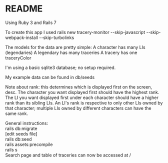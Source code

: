 # README

Using Ruby 3 and Rails 7

To create this app I used
rails new tracery-monitor --skip-javascript --skip-webpack-install --skip-turbolinks

The models for the data are pretty simple:
A character has many LIs (legendaries)
A legendary has many traceries
A tracery has one traceryColor

I'm using a basic sqlite3 database; no setup required.

My example data can be found in db/seeds

Note about rank: this determines which is displayed first on the screen, desc. The character you want displayed first should have the highest rank. The LI you want displayed first under each character should have a higher rank than its sibling LIs. An LI's rank is respective to only other LIs owned by that character; multiple LIs owned by different characters can have the same rank.


General instructions:  
rails db:migrate  
[edit seeds file]  
rails db:seed  
rails assets:precompile  
rails s  
Search page and table of traceries can now be accessed at /
